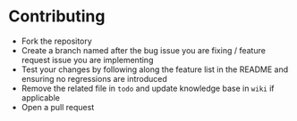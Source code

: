 # Contributing

- Fork the repository
- Create a branch named after the bug issue you are fixing / feature request issue you are implementing
- Test your changes by following along the feature list in the README and ensuring no regressions are introduced
- Remove the related file in `todo` and update knowledge base in `wiki` if applicable
- Open a pull request
